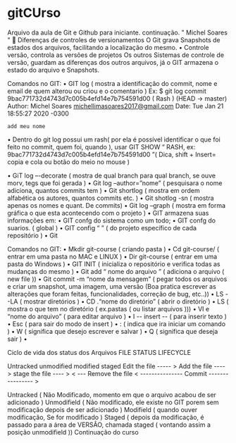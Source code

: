 # gitCUrso
Arquivo da aula de Git e Github para iniciante.
continuação. 
" Michel Soares "
	Diferenças de controles de versionamentos
O Git grava Snapshots de estados dos arquivos, facilitando a localização do mesmo.
•	Controle versão, controla as versões de projetos
Os outros Sistemas de controle de versão, guardam as diferenças dos outros arquivos, já o GIT armazena o estado do arquivo e Snapshots.

Comandos no GIT:
•	GIT log 	( mostra a identificação do commit, nome e email de quem alterou ou criou e o comentario )
Ex:
$ git log
commit 9bac771732d4743d7c005b4efd14e7b754591d00 ( Rash ) (HEAD -> master)
Author: Michel Soares <michellimasoares2017@gmail.com>
Date:   Tue Jan 21 18:55:27 2020 -0300

    add meu nome
•	Dentro do git log possui um rash( por ela é possível identificar o que foi feito no commit, quem foi, quando ), usar GIT SHOW “ RASH, ex: 9bac771732d4743d7c005b4efd14e7b754591d00  ”( Dica, shift + Insert= copia e cola ou botão do meio no mouse )

•	GiT log –-decorate		( mostra de qual branch para qual branch, se ouve morv, tegs que foi gerada )
•	Git log –author=”nome” ( pesquisara o nome adiciona, quantos commits tem )
•	Git shortlog 			( mostra em ordem alfabética os autores, quantos commits etc. )
•	Git shotlog -sn		( mostra apenas os nomes e quant. De commits)
•	Git log –graph		( mostra em forma gráfica o que esta acontecendo com o projeto )
•	GIT armazena suas informações em:
•	GIT confg do sistema como um todo;
•	GIT confg do suarios.		 ( global )
•	GIT config “  ”	 ( do projeto específico de cada repositório )
•	Git

Comandos no GIT:
•	Mkdir git-course    		 ( criando pasta )
•	Cd git-course/  		  ( entrar em uma pasta no MAC e LINUX )
•	Dir git-course   		 ( entrar em uma pasta do Windows )
•	GIT INIT   		 ( inicializa o repositório e verifica todas as mudanças do mesmo )
•	Git add “ nome do arquivo ”		( adiciona o arquivo ( new file ))
•	Git commit -m “nome da mensagem”		( pegar todos os arquivos e criar um snapshot, uma imagem, uma versão (Boa pratica escrever as alterações que foram feitas, funcionalidades, correção de bug, etc..))
•	LS  --LA  		  ( mostrar diretórios )
•	CD .“nome do diretório” 		( abrir o diretório )
•	LS			 ( mostra o que tem no diretório ( ex.pastas ( ou listar arquivos )))
•	VI e “nome do arquivo” 	  		  ( para editar arquivo )
•	I   	-- insert --			 ( para inserir texto )
•	Esc		( para sair do modo de insert )
•	:		( indica que ira iniciar um comando )
•	W		( significa que desejo escrever e salvar )
•	Q 		( significa que deseja sair )
•

Ciclo de vida dos status dos Arquivos
FILE STATUS LIFECYCLE

Untracked	unmodified		modified		staged
			Edit the file ----- >
Add the file ---- >				stage the file ---- >
< --- Remove the file
			 < --------------- Commit  ---------------- >

Untracked ( Não Modificado, momento em que o arquivo acabou de ser adicionado )
Unmodifield ( Não modificado, ele existe no GIT porem sem modificação depois de ser adicionado )
Modifield ( quando ouver modificação, Se for modificado )
Staged ( depois da modificação, é passado para a área de VERSÂO, chamada staged ( vontando assim a posição unmodifield ))
Continuação do curso
